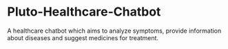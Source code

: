 # Pluto-Healthcare-Chatbot
A healthcare chatbot which aims to analyze symptoms, provide information about diseases and suggest medicines for treatment. 
